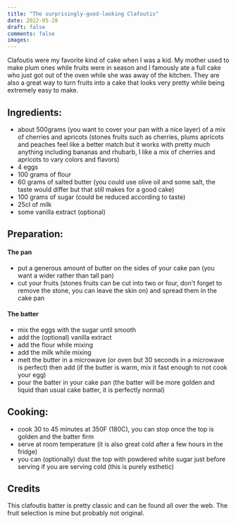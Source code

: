 ```yaml
---
title: "The surprisingly-good-looking Clafoutis"
date: 2022-05-28
draft: false
comments: false
images:
---
```


Clafoutis were my favorite kind of cake when I was a kid. My mother used to make plum ones while fruits were in season and I famously ate a full cake who just got out of the oven while she was away of the kitchen.
They are also a great way to turn fruits into a cake that looks very pretty while being extremely easy to make.

## Ingredients:

* about 500grams (you want to cover your pan with a nice layer) of a mix of cherries and apricots (stones fruits such as cherries, plums apricots and peaches feel like a better match but it works with pretty much anything including bananas and rhubarb, I like a mix of cherries and apricots to vary colors and flavors)
* 4 eggs
* 100 grams of flour
* 60 grams of salted butter (you could use olive oil and some salt, the taste would differ but that still makes for a good cake)
* 100 grams of sugar (could be reduced according to taste)
* 25cl of milk
* some vanilla extract (optional)

## Preparation:

#### The pan

* put a generous amount of butter on the sides of your cake pan (you want a wider rather than tall pan)
* cut your fruits (stones fruits can be cut into two or four, don't forget to remove the stone, you can leave the skin on) and spread them in the cake pan

#### The batter

* mix the eggs with the sugar until smooth
* add the (optional) vanilla extract
* add the flour while mixing
* add the milk while mixing
* melt the butter in a microwave (or oven but 30 seconds in a microwave is perfect) then add (if the butter is warm, mix it fast enough to not cook your egg)
* pour the batter in your cake pan (the batter will be more golden and liquid than usual cake batter, it is perfectly normal)

## Cooking:

* cook 30 to 45 minutes at 350F (180C), you can stop once the top is golden and the batter firm
* serve at room temperature (it is also great cold after a few hours in the fridge)
* you can (optionally) dust the top with powdered white sugar just before serving if you are serving cold (this is purely esthetic)

## Credits

This clafoutis batter is pretty classic and can be found all over the web.
The fruit selection is mine but probably not original.
